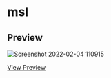 # msl

## Preview
![Screenshot 2022-02-04 110915](https://user-images.githubusercontent.com/54424032/152543070-fed7533d-4954-41ef-b9ac-d7d9507cac77.jpg)

[View Preview](https://em-stea.github.io/msl/)


